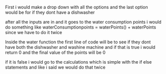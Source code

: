 First i would make a drop down with all the options and the last option would be for if they dont have a dishwasher 

after all the inputs are in and it goes to the water consumption points i would do something like waterConsumptionpoints = waterPoints() + waterPoints since we have to do it twice 

Inside the water function the first line of code will be to see if they dont have both the dishwasher and washine machine and if that is true i would return 0 and the final value of the points will be 0 

if it is false i would go to the calculations which is simple with the if else statements and like i said we would do that twice 

